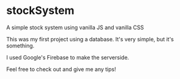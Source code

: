 # stockSystem
A simple stock system using vanilla JS and vanilla CSS

This was my first project using a database. It's very simple, but it's something.

I used Google's Firebase to make the serverside.

Feel free to check out and give me any tips!

